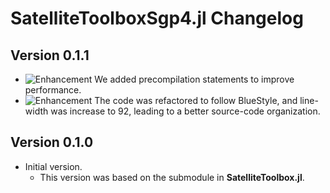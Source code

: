 SatelliteToolboxSgp4.jl Changelog
=================================

Version 0.1.1
-------------

- ![Enhancement][badge-enhancement] We added precompilation statements to improve
  performance.
- ![Enhancement][badge-enhancement] The code was refactored to follow BlueStyle, and
  line-width was increase to 92, leading to a better source-code organization.

Version 0.1.0
-------------

- Initial version.
  - This version was based on the submodule in **SatelliteToolbox.jl**.

[badge-breaking]: https://img.shields.io/badge/BREAKING-red.svg
[badge-deprecation]: https://img.shields.io/badge/Deprecation-orange.svg
[badge-feature]: https://img.shields.io/badge/Feature-green.svg
[badge-enhancement]: https://img.shields.io/badge/Enhancement-blue.svg
[badge-bugfix]: https://img.shields.io/badge/Bugfix-purple.svg
[badge-info]: https://img.shields.io/badge/Info-gray.svg
